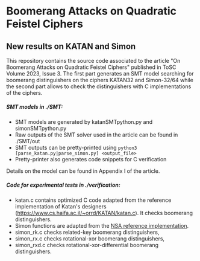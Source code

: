 # Boomerang Attacks on Quadratic Feistel Ciphers
## New results on KATAN and Simon

This repository contains the source code associated to the article "On Boomerang Attacks on Quadratic Feistel Ciphers" published in ToSC Volume 2023, Issue 3. The first part generates an SMT model searching for boomerang distinguishers on the ciphers KATAN32 and Simon-32/64 while the second part allows to check the distinguishers with C implementations of the ciphers.

##### SMT models in ./SMT:
- SMT models are generated by katanSMTpython.py and simonSMTpython.py
- Raw outputs of the SMT solver used in the article can be found in ./SMT/out
- SMT outputs can be pretty-printed using `python3 [parse_katan.py|parse_simon.py] <output_file>`
- Pretty-printer also generates code snippets for C verification

Details on the model can be found in Appendix I of the article.

##### Code for experimental tests in ./verification:
- katan.c contains optimized C code adapted from the reference implementation of Katan's designers (https://www.cs.haifa.ac.il/~orrd/KATAN/katan.c). It checks boomerang distinguishers.
- Simon functions are adapted from the [NSA reference implementation](https://nsacyber.github.io/simon-speck/implementations/ImplementationGuide1.1.pdf).
- simon_rk.c checks related-key boomerang distinguishers,
- simon_rx.c checks rotational-xor boomerang distinguishers,
- simon_rxd.c checks rotational-xor-differential boomerang distinguishers.
